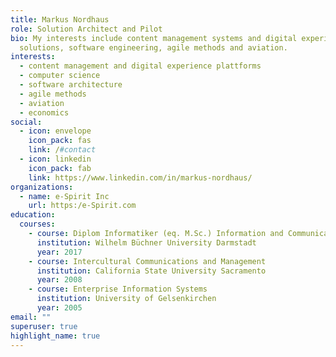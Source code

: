 ```yaml
---
title: Markus Nordhaus
role: Solution Architect and Pilot
bio: My interests include content management systems and digital experiance
  solutions, software engineering, agile methods and aviation.
interests:
  - content management and digital experience plattforms
  - computer science
  - software architecture
  - agile methods
  - aviation
  - economics
social:
  - icon: envelope
    icon_pack: fas
    link: /#contact
  - icon: linkedin
    icon_pack: fab
    link: https://www.linkedin.com/in/markus-nordhaus/
organizations:
  - name: e-Spirit Inc
    url: https:/e-Spirit.com
education:
  courses:
    - course: Diplom Informatiker (eq. M.Sc.) Information and Communication Managment
      institution: Wilhelm Büchner University Darmstadt
      year: 2017
    - course: Intercultural Communications and Management
      institution: California State University Sacramento
      year: 2008
    - course: Enterprise Information Systems
      institution: University of Gelsenkirchen
      year: 2005
email: ""
superuser: true
highlight_name: true
---
```

